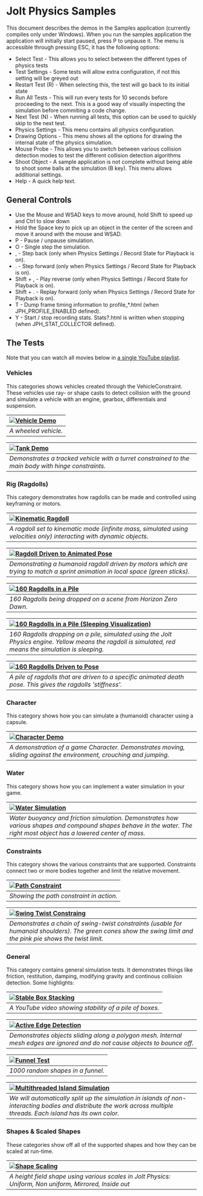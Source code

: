 # Jolt Physics Samples

This document describes the demos in the Samples application (currently compiles only under Windows). When you run the samples application the application will initially start paused, press P to unpause it. The menu is accessible through pressing ESC, it has the following options:

* Select Test - This allows you to select between the different types of physics tests
* Test Settings - Some tests will allow extra configuration, if not this setting will be greyed out
* Restart Test (R) - When selecting this, the test will go back to its initial state
* Run All Tests - This will run every tests for 10 seconds before proceeding to the next. This is a good way of visually inspecting the simulation before commiting a code change.
* Next Test (N) - When running all tests, this option can be used to quickly skip to the next test.
* Physics Settings - This menu contains all physics configuration.
* Drawing Options - This menu shows all the options for drawing the internal state of the physics simulation.
* Mouse Probe - This allows you to switch between various collision detection modes to test the different collision detection algorithms
* Shoot Object - A sample application is not complete without being able to shoot some balls at the simulation (B key). This menu allows additional settings.
* Help - A quick help text.

## General Controls

* Use the Mouse and WSAD keys to move around, hold Shift to speed up and Ctrl to slow down
* Hold the Space key to pick up an object in the center of the screen and move it around with the mouse and WSAD.
* P - Pause / unpause simulation.
* O - Single step the simulation.
* , - Step back (only when Physics Settings / Record State for Playback is on).
* . - Step forward (only when Physics Settings / Record State for Playback is on).
* Shift + , - Play reverse (only when Physics Settings / Record State for Playback is on).
* Shift + . - Replay forward (only when Physics Settings / Record State for Playback is on).
* T - Dump frame timing information to profile_*.html (when JPH_PROFILE_ENABLED defined).
* Y - Start / stop recording stats. Stats?.html is written when stopping (when JPH_STAT_COLLECTOR defined).

## The Tests

Note that you can watch all movies below in [a single YouTube playlist](https://youtu.be/QwlPOKbxsqU).

### Vehicles

This categories shows vehicles created through the VehicleConstraint. These vehicles use ray- or shape casts to detect collision with the ground and simulate a vehicle with an engine, gearbox, differentials and suspension.

|[![Vehicle Demo](https://img.youtube.com/vi/A_gvLH4KKDA/hqdefault.jpg)](https://www.youtube.com/watch?v=A_gvLH4KKDA)|
|:-|
|*A wheeled vehicle.*|

|[![Tank Demo](https://img.youtube.com/vi/QwlPOKbxsqU/hqdefault.jpg)](https://www.youtube.com/watch?v=QwlPOKbxsqU)|
|:-|
|*Demonstrates a tracked vehicle with a turret constrained to the main body with hinge constraints.*|

### Rig (Ragdolls)

This category demonstrates how ragdolls can be made and controlled using keyframing or motors.

|[![Kinematic Ragdoll](https://img.youtube.com/vi/gvq6qdU3ZTs/hqdefault.jpg)](https://www.youtube.com/watch?v=gvq6qdU3ZTs)|
|:-|
|*A ragdoll set to kinematic mode (infinite mass, simulated using velocities only) interacting with dynamic objects.*|

|[![Ragdoll Driven to Animated Pose](https://img.youtube.com/vi/lYHhe6HLbs4/hqdefault.jpg)](https://www.youtube.com/watch?v=lYHhe6HLbs4)|
|:-|
|*Demonstrating a humanoid ragdoll driven by motors which are trying to match a sprint animation in local space (green sticks).*|

|[![160 Ragdolls in a Pile](https://img.youtube.com/vi/pwyCW0yNKMA/hqdefault.jpg)](https://www.youtube.com/watch?v=pwyCW0yNKMA)|
|:-|
|*160 Ragdolls being dropped on a scene from Horizon Zero Dawn.*|

|[![160 Ragdolls in a Pile (Sleeping Visualization)](https://img.youtube.com/vi/7ZMm7yObpqs/hqdefault.jpg)](https://www.youtube.com/watch?v=7ZMm7yObpqs)|
|:-|
|*160 Ragdolls dropping on a pile, simulated using the Jolt Physics engine. Yellow means the ragdoll is simulated, red means the simulation is sleeping.*|

|[![160 Ragdolls Driven to Pose](https://img.youtube.com/vi/jhpsIqbsU4I/hqdefault.jpg)](https://www.youtube.com/watch?v=jhpsIqbsU4I)|
|:-|
|*A pile of ragdolls that are driven to a specific animated death pose. This gives the ragdolls 'stiffness'.*|

### Character

This category shows how you can simulate a (humanoid) character using a capsule.

|[![Character Demo](https://img.youtube.com/vi/YjaJT9of7UE/hqdefault.jpg)](https://www.youtube.com/watch?v=YjaJT9of7UE)|
|:-|
|*A demonstration of a game Character. Demonstrates moving, sliding against the environment, crouching and jumping.*|

### Water

This category shows how you can implement a water simulation in your game.

|[![Water Simulation](https://img.youtube.com/vi/CEr_LtQLGeg/hqdefault.jpg)](https://www.youtube.com/watch?v=CEr_LtQLGeg)|
|:-|
|*Water buoyancy and friction simulation. Demonstrates how various shapes and compound shapes behave in the water. The right most object has a lowered center of mass.*|

### Constraints

This category shows the various constraints that are supported. Constraints connect two or more bodies together and limit the relative movement.

|[![Path Constraint](https://img.youtube.com/vi/6xMKNMjD5pE/hqdefault.jpg)](https://www.youtube.com/watch?v=6xMKNMjD5pE)|
|:-|
|*Showing the path constraint in action.*|

|[![Swing Twist Constraing](https://img.youtube.com/vi/8aQ9x8SQSuM/hqdefault.jpg)](https://www.youtube.com/watch?v=8aQ9x8SQSuM)|
|:-|
|*Demonstrates a chain of swing-twist constraints (usable for humanoid shoulders). The green cones show the swing limit and the pink pie shows the twist limit.*|

### General

This category contains general simulation tests. It demonstrates things like friction, restitution, damping, modifying gravity and continous collision detection. Some highlights:

|[![Stable Box Stacking](https://img.youtube.com/vi/fTtjBLYBxco/hqdefault.jpg)](https://www.youtube.com/watch?v=fTtjBLYBxco)|
|:-|
|*A YouTube video showing stability of a pile of boxes.*|

|[![Active Edge Detection](https://img.youtube.com/vi/EanFxlkZgcA/hqdefault.jpg)](https://www.youtube.com/watch?v=EanFxlkZgcA)|
|:-|
|*Demonstrates objects sliding along a polygon mesh. Internal mesh edges are ignored and do not cause objects to bounce off.*|

|[![Funnel Test](https://img.youtube.com/vi/Y-UgylH992A/hqdefault.jpg)](https://www.youtube.com/watch?v=Y-UgylH992A)|
|:-|
|*1000 random shapes in a funnel.*|

|[![Multithreaded Island Simulation](https://img.youtube.com/vi/_Lv5xlWtCpM/hqdefault.jpg)](https://www.youtube.com/watch?v=_Lv5xlWtCpM)|
|:-|
|*We will automatically split up the simulation in islands of non-interacting bodies and distribute the work across multiple threads. Each island has its own color.*|

### Shapes & Scaled Shapes

These categories show off all of the supported shapes and how they can be scaled at run-time.

|[![Shape Scaling](https://img.youtube.com/vi/u9cPBGUFurc/hqdefault.jpg)](https://www.youtube.com/watch?v=u9cPBGUFurc)|
|:-|
|*A height field shape using various scales in Jolt Physics: Uniform, Non uniform, Mirrored, Inside out*|
